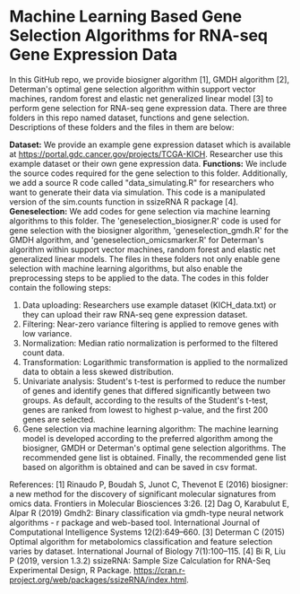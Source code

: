 # Machine Learning Based Gene Selection Algorithms for RNA-seq Gene Expression Data
In this GitHub repo, we provide biosigner algorithm [1], GMDH algorithm [2], Determan's optimal gene selection algorithm within support vector machines, random forest and elastic net generalized linear model [3] to perform gene selection for RNA-seq gene expression data. There are three folders in this repo named dataset, functions and gene selection. Descriptions of these folders and the files in them are below:

**Dataset:** We provide an example gene expression dataset which is available at https://portal.gdc.cancer.gov/projects/TCGA-KICH. Researcher use this example dataset or their own gene expression data.
**Functions:** We include the source codes required for the gene selection to this folder. 
Additionally, we add a source R code called "data_simulating.R" for researchers who want to generate their data via simulation. This code is a manipulated version of the sim.counts function in ssizeRNA R package [4].
**Geneselection:** We add codes for gene selection via machine learning algorithms to this folder. The 'geneselection_biosigner.R' code is used for gene selection with the biosigner algorithm, 'geneselection_gmdh.R' for the GMDH algorithm, and 'geneselection_omicsmarker.R' for Determan's algorithm within support vector machines, random forest and elastic net generalized linear models. The files in these folders not only enable gene selection with machine learning algorithms, but also enable the preprocessing steps to be applied to the data. The codes in this folder contain the following steps:

1. Data uploading: Researchers use example dataset (KICH_data.txt) or they can upload their raw RNA-seq gene expression dataset.
2. Filtering: Near-zero variance filtering is applied to remove genes with low variance.
3. Normalization: Median ratio normalization is performed to the filtered count data.
4. Transformation: Logarithmic transformation is applied to the normalized data to obtain a less skewed distribution.
5. Univariate analysis: Student's t-test is performed to reduce the number of genes and identify genes that differed significantly between two groups. As default, according to the results of the Student's t-test, genes are ranked from lowest to highest p-value, and the first 200 genes are selected.
6. Gene selection via machine learning algorithm: The machine learning model is developed according to the preferred algorithm among the biosigner, GMDH or Determan's optimal gene selection algorithms. The recommended gene list is obtained. Finally, the recommended gene list based on algorithm is obtained and can be saved in csv format.

References: 
[1] Rinaudo P, Boudah S, Junot C, Thevenot E (2016) biosigner: a new method for the discovery of significant molecular signatures from omics data. Frontiers in Molecular Biosciences 3:26.
[2] Dag O, Karabulut E, Alpar R (2019) Gmdh2: Binary classification via gmdh-type neural network algorithms - r package and web-based tool. International Journal of Computational Intelligence Systems 12(2):649–660.
[3] Determan C (2015) Optimal algorithm for metabolomics classification and feature selection varies by dataset. International Journal of Biology 7(1):100–115.
[4] Bi R, Liu P (2019, version 1.3.2) ssizeRNA: Sample Size Calculation for RNA-Seq Experimental Design, R Package. https://cran.r-project.org/web/packages/ssizeRNA/index.html.
